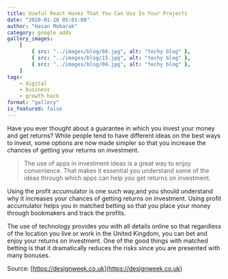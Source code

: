 ```yaml
---
title: Useful React Hooks That You Can Use In Your Projects
date: "2020-01-20 05:01:00"
author: "Hasan Mobarak"
category: google adds
gallery_images:
    [
        { src: "../images/blog/08.jpg", alt: "techy blog" },
        { src: "../images/blog/15.jpg", alt: "techy blog" },
        { src: "../images/blog/04.jpg", alt: "techy blog" },
    ]
tags:
    - digital
    - business
    - growth hack
format: "gallery"
is_featured: false
---
```


Have you ever thought about a guarantee in which you invest your money and get returns? While people tend to have different ideas on the best ways to invest, some options are now made simpler so that you increase the chances of getting your returns on investment.

> The use of apps in investment ideas is a great way to enjoy convenience. That makes it essential you understand some of the ideas through which apps can help you get returns on investment.

Using the profit accumulator is one such way,and you should understand why it increases your chances of getting returns on investment. Using profit accumulator helps you in matched betting so that you place your money through bookmakers and track the profits.

The use of technology provides you with all details online so that regardless of the location you live or work in the United Kingdom, you can bet and enjoy your returns on investment.
One of the good things with matched betting is that it dramatically reduces the risks since you are presented with many bonuses.

Source: [https://designweek.co.uk](https://designweek.co.uk)
